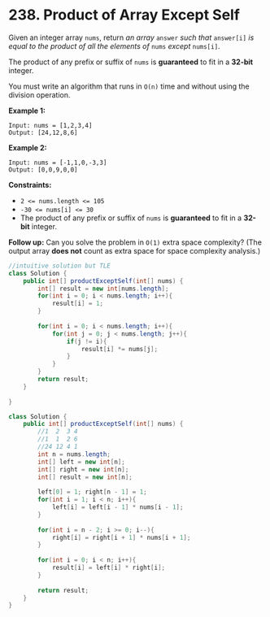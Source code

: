 # 238. Product of Array Except Self

Given an integer array `nums`, return _an array_ `answer` _such that_ `answer[i]` _is equal to the product of all the elements of_ `nums` _except_ `nums[i]`.

The product of any prefix or suffix of `nums` is **guaranteed** to fit in a **32-bit** integer.

You must write an algorithm that runs in `O(n)` time and without using the division operation.

&#x20;

**Example 1:**

```
Input: nums = [1,2,3,4]
Output: [24,12,8,6]
```

**Example 2:**

```
Input: nums = [-1,1,0,-3,3]
Output: [0,0,9,0,0]
```

&#x20;

**Constraints:**

* `2 <= nums.length <= 105`
* `-30 <= nums[i] <= 30`
* The product of any prefix or suffix of `nums` is **guaranteed** to fit in a **32-bit** integer.

&#x20;

**Follow up:** Can you solve the problem in `O(1)` extra space complexity? (The output array **does not** count as extra space for space complexity analysis.)

```java
//intuitive solution but TLE
class Solution {
    public int[] productExceptSelf(int[] nums) {
        int[] result = new int[nums.length];
        for(int i = 0; i < nums.length; i++){
            result[i] = 1;
        }
        
        for(int i = 0; i < nums.length; i++){
            for(int j = 0; j < nums.length; j++){
                if(j != i){
                    result[i] *= nums[j];
                }
            }
        }
        return result;
    }
    
}
```

```java
class Solution {
    public int[] productExceptSelf(int[] nums) {
        //1  2  3 4
        //1  1  2 6
        //24 12 4 1    
        int n = nums.length;
        int[] left = new int[n];
        int[] right = new int[n];
        int[] result = new int[n];
        
        left[0] = 1; right[n - 1] = 1;
        for(int i = 1; i < n; i++){
            left[i] = left[i - 1] * nums[i - 1];
        }
        
        for(int i = n - 2; i >= 0; i--){
            right[i] = right[i + 1] * nums[i + 1];
        }
        
        for(int i = 0; i < n; i++){
            result[i] = left[i] * right[i]; 
        }
            
        return result;
    }
}
```
